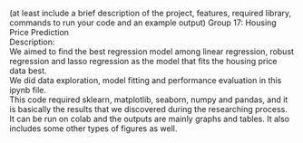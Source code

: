 (at least include a brief description of the project, features, required library, commands to run your code and an example output)
Group 17: Housing Price Prediction \
Description: \
We aimed to find the best regression model among linear regression, robust regression and lasso regression as the model that fits the housing price data best. \
We did data exploration, model fitting and performance evaluation in this ipynb file. \
This code required sklearn, matplotlib, seaborn, numpy and pandas, and it is basically the results that we discovered during the researching process. \
It can be run on colab and the outputs are mainly graphs and tables. It also includes some other types of figures as well.
